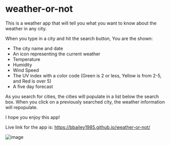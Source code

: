 # weather-or-not

This is a weather app that will tell you what you want to know about the weather in any city.

When you type in a city and hit the search button,
You are the shown:
- The city name and date
- An icon representing the current weather
- Temperature
- Humidity
- Wind Speed
- The UV index with a color code (Green is 2 or less, Yellow is from 2-5, and Red is over 5)
- A five day forecast

As you search for cities, the cities will populate in a list below the search box.
When you click on a previously searched city, the weather information will repopulate.

I hope you enjoy this app!

Live link for the app is: https://bbailey1985.github.io/weather-or-not/

![image](https://user-images.githubusercontent.com/90005053/146594889-4ef3fc65-3131-4c23-9ff6-8a0cc0a3abf2.png)
